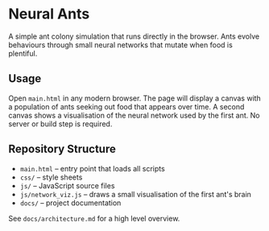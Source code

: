 # Neural Ants

A simple ant colony simulation that runs directly in the browser. Ants evolve
behaviours through small neural networks that mutate when food is plentiful.

## Usage

Open `main.html` in any modern browser. The page will display a canvas with a
population of ants seeking out food that appears over time. A second canvas
shows a visualisation of the neural network used by the first ant. No server
or build step is required.

## Repository Structure

- `main.html` – entry point that loads all scripts
- `css/` – style sheets
- `js/` – JavaScript source files
- `js/network_viz.js` – draws a small visualisation of the first ant's brain
- `docs/` – project documentation

See `docs/architecture.md` for a high level overview.
